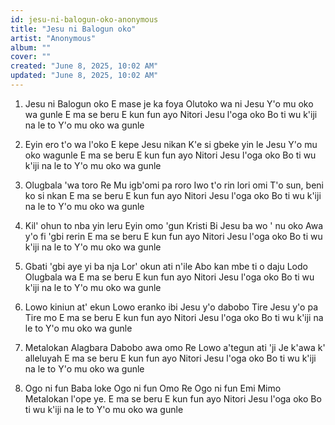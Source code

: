```yaml
---
id: jesu-ni-balogun-oko-anonymous
title: "Jesu ni Balogun oko"
artist: "Anonymous"
album: ""
cover: ""
created: "June 8, 2025, 10:02 AM"
updated: "June 8, 2025, 10:02 AM"
---
```


1. Jesu ni Balogun oko
E mase je ka foya
Olutoko wa ni Jesu
Y'o mu oko wa gunle
E ma se beru
E kun fun ayo
Nitori Jesu l'oga oko
Bo ti wu k'iji na le to
Y'o mu oko wa gunle

2. Eyin ero t'o wa l'oko
E kepe Jesu nikan
K'e si gbeke yin le Jesu
Y'o mu oko wagunle
E ma se beru
E kun fun ayo
Nitori Jesu l'oga oko
Bo ti wu k'iji na le to
Y'o mu oko wa gunle

3. Olugbala 'wa toro Re
Mu igb'omi pa roro
Iwo t'o rin lori omi
T'o sun, beni ko si nkan
E ma se beru
E kun fun ayo
Nitori Jesu l'oga oko
Bo ti wu k'iji na le to
Y'o mu oko wa gunle

4. Kil' ohun to nba yin leru
Eyin omo 'gun Kristi
Bi Jesu ba wo ' nu oko
Awa y'o fi 'gbi rerin
E ma se beru
E kun fun ayo
Nitori Jesu l'oga oko
Bo ti wu k'iji na le to
Y'o mu oko wa gunle

5. Gbati 'gbi aye yi ba nja
Lor' okun ati n'ile
Abo kan mbe ti o daju
Lodo Olugbala wa
E ma se beru
E kun fun ayo
Nitori Jesu l'oga oko
Bo ti wu k'iji na le to
Y'o mu oko wa gunle

6. Lowo kiniun at' ekun
Lowo eranko ibi
Jesu y'o dabobo Tire
Jesu y'o pa Tire mo
E ma se beru
E kun fun ayo
Nitori Jesu l'oga oko
Bo ti wu k'iji na le to
Y'o mu oko wa gunle

7. Metalokan Alagbara
Dabobo awa omo Re
Lowo a'tegun ati 'ji
Je k'awa k' alleluyah
E ma se beru
E kun fun ayo
Nitori Jesu l'oga oko
Bo ti wu k'iji na le to
Y'o mu oko wa gunle

8. Ogo ni fun Baba loke
Ogo ni fun Omo Re
Ogo ni fun Emi Mimo
Metalokan l'ope ye.
E ma se beru
E kun fun ayo
Nitori Jesu l'oga oko
Bo ti wu k'iji na le to
Y'o mu oko wa gunle